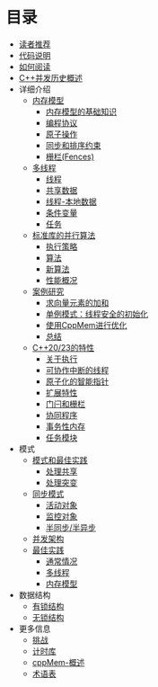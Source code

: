 # 目录

* [读者推荐](content/Reader-Testimonials.md)
* [代码说明](content/Source-Code.md)
* [如何阅读](content/How-you-should-read-the-book.md)
* [C++并发历史概述](content/History-Quick-Overview.md)
* 详细介绍
  * [内存模型](content/The-Details/Memory-Model/1.0-chinese.md)
    * [内存模型的基础知识](content/The-Details/Memory-Model/1.1-chinese.md)
    * [编程协议](content/The-Details/Memory-Model/1.2-chinese.md)
    * [原子操作](content/The-Details/Memory-Model/1.3-chinese.md)
    * [同步和排序约束](content/The-Details/Memory-Model/1.4-chinese.md)
    * [栅栏(Fences)](content/The-Details/Memory-Model/1.5-chinese.md)
  * [多线程](content/The-Details/Multithreading/2.0-chinese.md)
    * [线程](content/The-Details/Multithreading/2.1-chinese.md)
    * [共享数据](content/The-Details/Multithreading/2.2-chinese.md)
    * [线程-本地数据](content/The-Details/Multithreading/2.3-chinese.md)
    * [条件变量](content/The-Details/Multithreading/2.4-chinese.md)
    * [任务](content/The-Details/Multithreading/2.5-chinese.md)
  * [标准库的并行算法](content/The-Details/Parallel-Algorithms-of-the-Standard/3.0-chinese.md)
    * [执行策略](content/The-Details/Parallel-Algorithms-of-the-Standard/3.1-chinese.md)
    * [算法](content/The-Details/Parallel-Algorithms-of-the-Standard/3.2-chinese.md)
    * [新算法](content/The-Details/Parallel-Algorithms-of-the-Standard/3.3-chinese.md)
    * [性能概况](content/The-Details/Parallel-Algorithms-of-the-Standard/3.4-chinese.md)
  * [案例研究](content/The-Details/Case-Studies/4.0-chinese.md)
    * [求向量元素的加和](content/The-Details/Case-Studies/4.1-chinese.md)
    * [单例模式：线程安全的初始化](content/The-Details/Case-Studies/4.2-chinese.md)
    * [使用CppMem进行优化](content/The-Details/Case-Studies/4.3-chinese.md)
    * [总结](content/The-Details/Case-Studies/4.4-chinese.md)
  * [C++20/23的特性](content/The-Details/The-Future-CPP-20-23/5.0-chinese.md)
    * [关于执行](content/The-Details/The-Future-CPP-20-23/5.1-chinese.md)
    * [可协作中断的线程](content/The-Details/The-Future-CPP-20-23/5.2-chinese.md)
    * [原子化的智能指针](content/The-Details/The-Future-CPP-20-23/5.3-chinese.md)
    * [扩展特性](content/The-Details/The-Future-CPP-20-23/5.4-chinese.md)
    * [门闩和栅栏](content/The-Details/The-Future-CPP-20-23/5.5-chinese.md)
    * [协同程序](content/The-Details/The-Future-CPP-20-23/5.6-chinese.md)
    * [事务性内存](content/The-Details/The-Future-CPP-20-23/5.7-chinese.md)
    * [任务模块](content/The-Details/The-Future-CPP-20-23/5.8-chinese.md)
* 模式
  * [模式和最佳实践]()
    * [处理共享]()
    * [处理突变]()
  * [同步模式]()
    * [活动对象]()
    * [监控对象]()
    * [半同步/半异步]()
  * [并发架构]()
  * [最佳实践]()
    * [通常情况]()
    * [多线程]()
    * [内存模型]()
* 数据结构
  * [有锁结构]()
  * [无锁结构]()
* 更多信息
  * [挑战]()
  * [计时库]()
  * [cppMem-概述]()
  * [术语表]()

